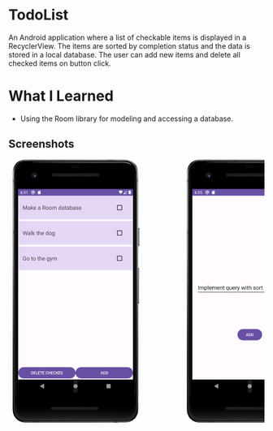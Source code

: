 # TodoList

An Android application where a list of checkable items is displayed in a RecyclerView. The items are sorted by completion status and the data is stored in a local database. The user can add new items and delete all checked items on button click.

# What I Learned

* Using the Room library for modeling and accessing a database.


## Screenshots

<pre> <img src="Screenshot_1.png?raw=true" width="250" />           <img src="Screenshot_2.png?raw=true" width="250" />           <img src="Screenshot_3.png?raw=true" width="250" /> </pre>
